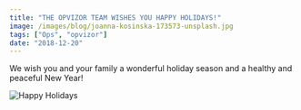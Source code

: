 ```yaml
---
title: "THE OPVIZOR TEAM WISHES YOU HAPPY HOLIDAYS!"
image: /images/blog/joanna-kosinska-173573-unsplash.jpg
tags: ["Ops", "opvizor"]
date: "2018-12-20"
---
```


We wish you and your family a wonderful holiday season and a healthy and peaceful New Year!

![Happy Holidays](/images/blog/joanna-kosinska-173573-unsplash.jpg)
